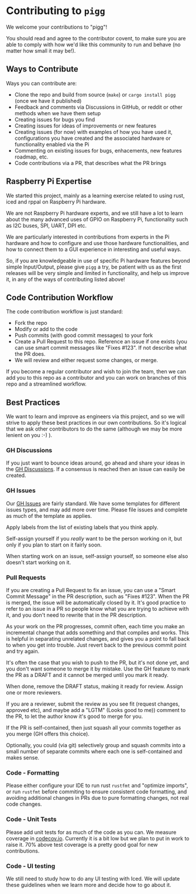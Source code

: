 # Contributing to `pigg`

We welcome your contributions to "pigg"!

You should read and agree to the contributor covent, to make sure you are able to comply with how we'd like this
community to run and behave (no matter how small it may be!).

## Ways to Contribute

Ways you can contribute are:

* Clone the repo and build from source (`make`) or `cargo install pigg` (once we have it published)
* Feedback and comments via Discussions in GitHub, or reddit or other methods when we have them setup
* Creating issues for bugs you find
* Creating issues for ideas of improvements or new features
* Creating issues (for now) with examples of how you have used it, configurations you have created and the associated
  hardware or functionality enabled via the Pi
* Commenting on existing issues for bugs, enhacements, new features roadmap, etc.
* Code contributions via a PR, that describes what the PR brings

## Raspberry Pi Expertise

We started this project, mainly as a learning exercise related to using rust, iced and rppal on Raspberry Pi hardware.

We are not Raspberry Pi hardware experts, and we still have a lot to learn about the many advanced uses of GPIO on
Raspberry Pi,
functionality such as I2C buses, SPI, UART, DPI etc.

We are particularly interested in contributions from experts in the Pi hardware and how to configure and use those
hardware functionalities,
and how to connect them to a GUI experience in interesting and useful ways.

So, if you are knowledgeable in use of specific Pi hardware features beyond simple Input/Output, please give `pigg` a
try,
be patient with us as the first releases will be very simple and limited in functionality, and help us improve it, in
any of the ways of
contributing listed above!

## Code Contribution Workflow

The code contribution workflow is just standard:

* Fork the repo
* Modify or add to the code
* Push commits (with good commit messages) to your fork
* Create a Pull Request to this repo. Reference an issue if one exists (you can use smart commit messages like "Fixes
  #123". If not describe what the PR does.
* We will review and either request some changes, or merge.

If you become a regular contributor and wish to join the team, then we can add you to this repo as a contributor and you
can work on branches of this repo and a streamlined workflow.

## Best Practices

We want to learn and improve as engineers via this project, and so we will strive to apply these best practices in our
own contributions. So it's logical that we ask other contributors to do the same (although we may be more lenient
on you :-) ).

### GH Discussions

If you just want to bounce ideas around, go ahead and share your ideas in
the [GH Discussions](https://github.com/andrewdavidmackenzie/pigg/discussions).
If a consensus is reached then an issue can easily be created.

### GH Issues

Our [GH Issues](https://github.com/andrewdavidmackenzie/pigg/issues) are fairly standard.
We have some templates for different issues types, and may add more over time. Please file issues and complete as much
of the template as applies.

Apply labels from the list of existing labels that you think apply.

Self-assign yourself if you *really* want to be the person working on it, but only if you plan to start on it fairly
soon.

When starting work on an issue, self-assign yourself, so someone else also doesn't start working on it.

### Pull Requests

If you are creating a Pull Request to fix an issue, you can use a "Smart Commit Message" in the PR description, such
as "Fixes #123". When the PR is merged, the issue will be automatically closed by it. It's good practice
to refer to an issue in a PR so people know what you are trying to achieve with it, and you don't need to
rewrite that in the PR description.

As your work on the PR progresses, commit often, each time you make an incremental change that adds something
and that compiles and works. This is helpful in separating unrelated changes, and gives you a point to fall back to
when you get into trouble. Just revert back to the previous commit point and try again.

It's often the case that you wish to push to the PR, but it's not done yet, and you don't want someone to merge
it by mistake. Use the GH feature to mark the PR as a DRAFT and it cannot be merged until you mark it ready.

When done, remove the DRAFT status, making it ready for review. Assign one or more reviewers.

If you are a reviewer, submit the review as you see fit (request changes, approved etc), and maybe add a
"LGTM" (Looks good to me)) comment to the PR, to let the author know it's good to merge for you.

If the PR is self-contained, then just squash all your commits together as you merge (GH offers this choice).

Optionally, you could (via git) selectively group and squash commits into a small number of separate commits
where each one is self-contained and makes sense.

### Code - Formatting

Please either configure your IDE to run rust `rustfmt` and "optimize imports", or run `rustfmt` before commiting
to ensure consistent code formatting, and avoiding additional changes in PRs due to pure formatting changes, not
real code changes.

### Code - Unit Tests

Please add unit tests for as much of the code as you can. We measure coverage
in [codecov.io](https://app.codecov.io/gh/andrewdavidmackenzie/pigg). Currently it is a bit low but we plan to put
in work to raise it. 70% above test coverage is a pretty good goal for new contributions.

### Code - UI testing

We still need to study how to do any UI testing with Iced. We will update these guidelines when we
learn more and decide how to go about it.
